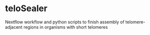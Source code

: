 # teloSealer
Nextflow workflow and python scripts to finish assembly of telomere-adjacent regions in organisms with short telomeres
